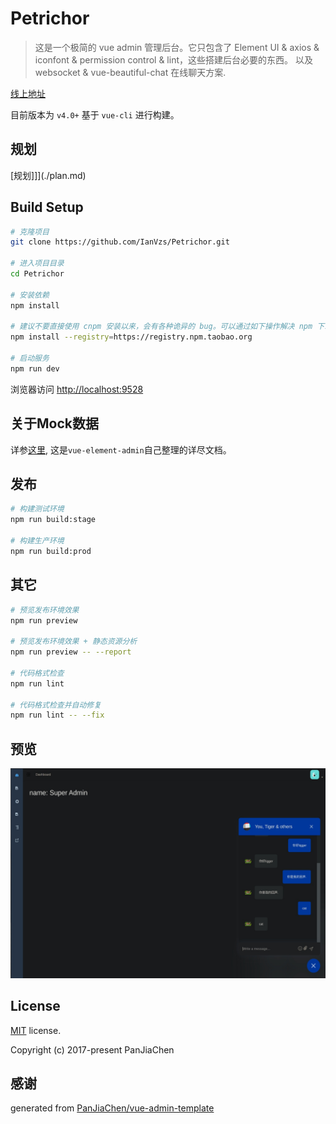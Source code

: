 # Petrichor

> 这是一个极简的 vue admin 管理后台。它只包含了 Element UI & axios & iconfont & permission control & lint，这些搭建后台必要的东西。
> 以及 websocket & vue-beautiful-chat 在线聊天方案.

[线上地址]()

目前版本为 `v4.0+` 基于 `vue-cli` 进行构建。

## 规划
[规划]]](./plan.md)
## Build Setup

```bash
# 克隆项目
git clone https://github.com/IanVzs/Petrichor.git

# 进入项目目录
cd Petrichor

# 安装依赖
npm install

# 建议不要直接使用 cnpm 安装以来，会有各种诡异的 bug。可以通过如下操作解决 npm 下载速度慢的问题
npm install --registry=https://registry.npm.taobao.org

# 启动服务
npm run dev
```

浏览器访问 [http://localhost:9528](http://localhost:9528)

## 关于Mock数据
详参[这里](https://panjiachen.github.io/vue-element-admin-site/zh/guide/essentials/mock-api.html), 这是`vue-element-admin`自己整理的详尽文档。

## 发布

```bash
# 构建测试环境
npm run build:stage

# 构建生产环境
npm run build:prod
```

## 其它

```bash
# 预览发布环境效果
npm run preview

# 预览发布环境效果 + 静态资源分析
npm run preview -- --report

# 代码格式检查
npm run lint

# 代码格式检查并自动修复
npm run lint -- --fix
```
## 预览
![当前版本界面预览](https://github.com/IanVzs/Petrichor/blob/master/version_shows/now_version.jpg "当前版本")
## License

[MIT](https://github.com/IanVzs/Petrichor/blob/master/LICENSE) license.

Copyright (c) 2017-present PanJiaChen

## 感谢
generated from [PanJiaChen/vue-admin-template](https://github.com/PanJiaChen/vue-admin-template)